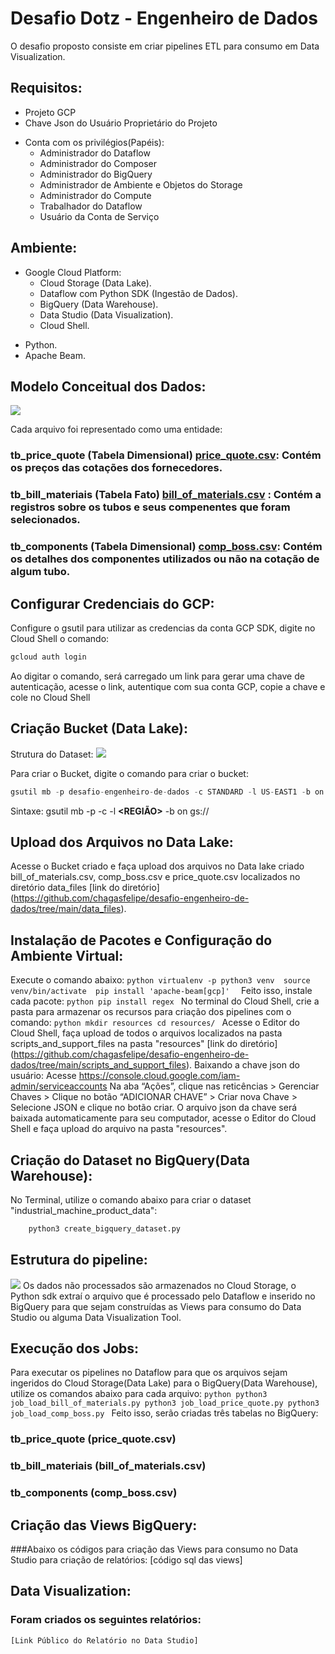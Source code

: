 # Desafio Dotz - Engenheiro de Dados

O desafio proposto consiste em criar pipelines ETL para consumo em Data Visualization.

## Requisitos:
- Projeto GCP
- Chave Json do Usuário Proprietário do Projeto
+ Conta com os privilégios(Papéis):
    + Administrador do Dataflow
    + Administrador do Composer
    + Administrador do BigQuery
    + Administrador de Ambiente e Objetos do Storage
    + Administrador do Compute
    + Trabalhador do Dataflow
    + Usuário da Conta de Serviço



## Ambiente:
+ Google Cloud Platform:
    + Cloud Storage (Data Lake).
    + Dataflow com Python SDK (Ingestão de Dados).
    + BigQuery (Data Warehouse).
    + Data Studio (Data Visualization).
    + Cloud Shell.
- Python.
- Apache Beam.



## Modelo Conceitual dos Dados:
![](https://github.com/chagasfelipe/desafio-engenheiro-de-dados/blob/main/diagrams/modelagem_conceitual.png)

Cada arquivo foi representado como uma entidade:
### tb_price_quote (Tabela Dimensional) [price_quote.csv](https://github.com/chagasfelipe/desafio-engenheiro-de-dados/blob/main/data_files/price_quote.csv): Contém os preços das cotações dos fornecedores.
### tb_bill_materiais (Tabela Fato) [bill_of_materials.csv](https://github.com/chagasfelipe/desafio-engenheiro-de-dados/blob/main/data_files/bill_of_materials.csv) : Contém a registros sobre os tubos e seus compenentes que foram selecionados.
### tb_components (Tabela Dimensional) [comp_boss.csv](https://github.com/chagasfelipe/desafio-engenheiro-de-dados/blob/main/data_files/comp_boss.csv): Contém os detalhes dos componentes utilizados ou não na cotação de algum tubo.



## Configurar Credenciais do GCP:
   Configure o gsutil para utilizar as credencias da conta GCP SDK, digite no Cloud Shell o comando:
```python
gcloud auth login
```
Ao digitar o comando, será carregado um link para gerar uma chave de autenticação, acesse o link, autentique com sua conta GCP, copie a chave e cole no Cloud Shell



## Criação Bucket (Data Lake):
   Strutura do Dataset:
![](https://github.com/chagasfelipe/desafio-engenheiro-de-dados/blob/main/diagrams/estrutura_dataset_bigquery.png)

  Para criar o Bucket, digite o comando para criar o bucket:
```python
gsutil mb -p desafio-engenheiro-de-dados -c STANDARD -l US-EAST1 -b on gs://bucket-desafio-engenheiro-dados-data-lake
```
  Sintaxe: gsutil mb -p **<ID DO PROJETO GCP>** -c **<CLASSE DE ARMAZENAMENTO>** -l **<REGIÃO>** -b on gs://<NOME DO BUCKET>


## Upload dos Arquivos no Data Lake:
   Acesse o Bucket criado e faça upload dos arquivos no Data lake criado bill_of_materials.csv, comp_boss.csv e price_quote.csv localizados no diretório data_files [link do diretório] (https://github.com/chagasfelipe/desafio-engenheiro-de-dados/tree/main/data_files).

## Instalação de Pacotes e Configuração do Ambiente Virtual:
Execute o comando abaixo:
        ```python
        virtualenv -p python3 venv 
        source venv/bin/activate 
        pip install 'apache-beam[gcp]' 
        ```
Feito isso, instale cada pacote:
        ```python
        pip install regex
        ```
No terminal do Cloud Shell, crie a pasta para armazenar os recursos para criação dos pipelines com o comando:
        ```python
        mkdir resources
        cd resources/
        ```
     Acesse o Editor do Cloud Shell, faça upload de todos o arquivos localizados na pasta scripts_and_support_files na pasta "resources" [link do diretório] (https://github.com/chagasfelipe/desafio-engenheiro-de-dados/tree/main/scripts_and_support_files).
     Baixando a chave json do usuário:
        Acesse https://console.cloud.google.com/iam-admin/serviceaccounts 
        Na aba “Ações”, clique nas reticências > Gerenciar Chaves > Clique no botão “ADICIONAR CHAVE” > Criar nova Chave > Selecione JSON e clique no botão criar.
        O arquivo json da chave será baixada automaticamente para seu computador, acesse o Editor do Cloud Shell e faça upload do arquivo na pasta "resources".

## Criação do Dataset no BigQuery(Data Warehouse):
No Terminal, utilize o comando abaixo para criar o dataset "industrial_machine_product_data":
```python
    python3 create_bigquery_dataset.py
```
## Estrutura do pipeline:
   ![](https://github.com/chagasfelipe/desafio-engenheiro-de-dados/blob/main/diagrams/diagrama_pipeline.png)
    Os dados não processados são armazenados no Cloud Storage, o Python sdk extraí o arquivo que é processado pelo Dataflow e inserido no BigQuery para que sejam construídas as Views para consumo do Data Studio ou alguma Data Visualization Tool.


## Execução dos Jobs:
   Para executar os pipelines no Dataflow para que os arquivos sejam ingeridos do Cloud Storage(Data Lake) para o BigQuery(Data Warehouse), utilize os comandos abaixo para cada arquivo:
        ```python
        python3 job_load_bill_of_materials.py
        python3 job_load_price_quote.py
        python3 job_load_comp_boss.py
        ```
Feito isso, serão criadas três tabelas no BigQuery:
### tb_price_quote (price_quote.csv)
### tb_bill_materiais (bill_of_materials.csv)
### tb_components (comp_boss.csv)

## Criação das Views BigQuery:
###Abaixo os códigos para criação das Views para consumo no Data Studio para criação de relatórios:
    [código sql das views]


## Data Visualization:
### Foram criados os seguintes relatórios:

    [Link Público do Relatório no Data Studio]
